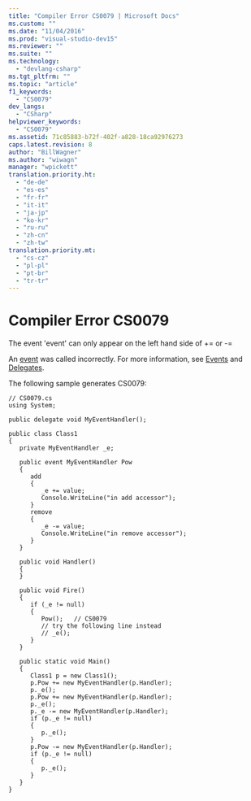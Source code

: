 ```yaml
---
title: "Compiler Error CS0079 | Microsoft Docs"
ms.custom: ""
ms.date: "11/04/2016"
ms.prod: "visual-studio-dev15"
ms.reviewer: ""
ms.suite: ""
ms.technology: 
  - "devlang-csharp"
ms.tgt_pltfrm: ""
ms.topic: "article"
f1_keywords: 
  - "CS0079"
dev_langs: 
  - "CSharp"
helpviewer_keywords: 
  - "CS0079"
ms.assetid: 71c85883-b72f-402f-a828-18ca92976273
caps.latest.revision: 8
author: "BillWagner"
ms.author: "wiwagn"
manager: "wpickett"
translation.priority.ht: 
  - "de-de"
  - "es-es"
  - "fr-fr"
  - "it-it"
  - "ja-jp"
  - "ko-kr"
  - "ru-ru"
  - "zh-cn"
  - "zh-tw"
translation.priority.mt: 
  - "cs-cz"
  - "pl-pl"
  - "pt-br"
  - "tr-tr"
---
```

# Compiler Error CS0079
The event 'event' can only appear on the left hand side of += or -=  
  
 An [event](/dotnet/csharp/language-reference/keywords/event) was called incorrectly. For more information, see [Events](/dotnet/csharp/programming-guide/events/index) and [Delegates](/dotnet/csharp/programming-guide/delegates/index).  
  
 The following sample generates CS0079:  
  
```  
// CS0079.cs  
using System;  
  
public delegate void MyEventHandler();  
  
public class Class1  
{  
   private MyEventHandler _e;  
  
   public event MyEventHandler Pow  
   {  
      add  
      {  
         _e += value;  
         Console.WriteLine("in add accessor");  
      }  
      remove  
      {  
         _e -= value;  
         Console.WriteLine("in remove accessor");  
      }  
   }  
  
   public void Handler()  
   {  
   }  
  
   public void Fire()  
   {  
      if (_e != null)  
      {  
         Pow();   // CS0079  
         // try the following line instead  
         // _e();  
      }  
   }  
  
   public static void Main()  
   {  
      Class1 p = new Class1();  
      p.Pow += new MyEventHandler(p.Handler);  
      p._e();  
      p.Pow += new MyEventHandler(p.Handler);  
      p._e();  
      p._e -= new MyEventHandler(p.Handler);  
      if (p._e != null)  
      {  
         p._e();  
      }  
      p.Pow -= new MyEventHandler(p.Handler);  
      if (p._e != null)  
      {  
         p._e();  
      }  
   }  
}  
```